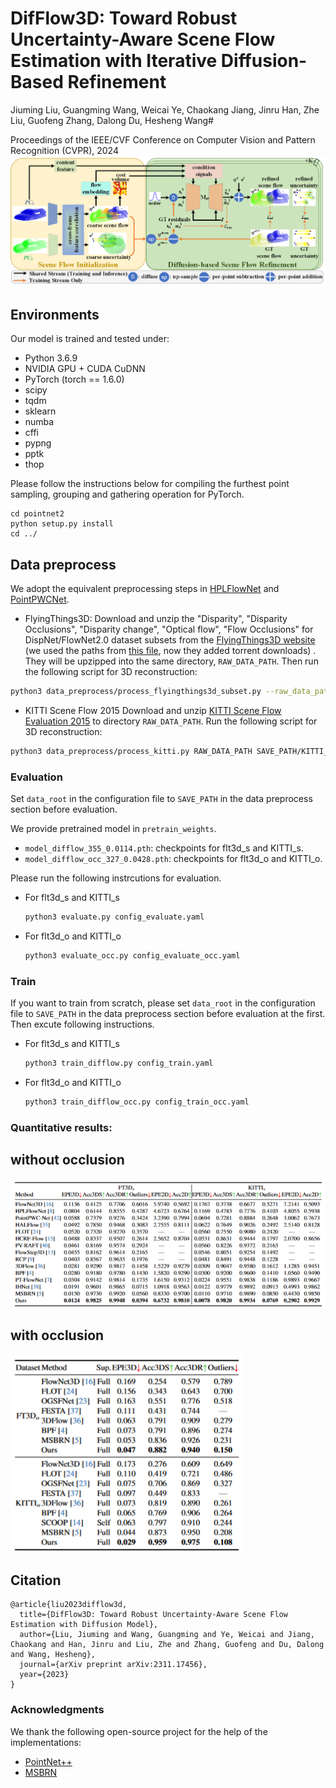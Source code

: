 # DifFlow3D: Toward Robust Uncertainty-Aware Scene Flow Estimation with Iterative Diffusion-Based Refinement
Jiuming Liu, Guangming Wang, Weicai Ye, Chaokang Jiang, Jinru Han, Zhe Liu, Guofeng Zhang, Dalong Du, Hesheng Wang#

Proceedings of the IEEE/CVF Conference on Computer Vision and Pattern Recognition (CVPR), 2024
<img src="pipeline.png">

## Environments
Our model is trained and tested under:
* Python 3.6.9
* NVIDIA GPU + CUDA CuDNN
* PyTorch (torch == 1.6.0)
* scipy
* tqdm
* sklearn
* numba
* cffi
* pypng
* pptk
* thop

Please follow the instructions below for compiling the furthest point sampling, grouping and gathering operation for PyTorch.
```
cd pointnet2
python setup.py install
cd ../
```


## Data preprocess

We adopt the equivalent preprocessing steps in [HPLFlowNet](https://web.cs.ucdavis.edu/~yjlee/projects/cvpr2019-HPLFlowNet.pdf) and [PointPWCNet](https://github.com/DylanWusee/PointPWC).

* FlyingThings3D:
Download and unzip the "Disparity", "Disparity Occlusions", "Disparity change", "Optical flow", "Flow Occlusions" for DispNet/FlowNet2.0 dataset subsets from the [FlyingThings3D website](https://lmb.informatik.uni-freiburg.de/resources/datasets/SceneFlowDatasets.en.html) (we used the paths from [this file](https://lmb.informatik.uni-freiburg.de/data/FlyingThings3D_subset/FlyingThings3D_subset_all_download_paths.txt), now they added torrent downloads)
. They will be upzipped into the same directory, `RAW_DATA_PATH`. Then run the following script for 3D reconstruction:

```bash
python3 data_preprocess/process_flyingthings3d_subset.py --raw_data_path RAW_DATA_PATH --save_path SAVE_PATH/FlyingThings3D_subset_processed_35m --only_save_near_pts
```

* KITTI Scene Flow 2015
Download and unzip [KITTI Scene Flow Evaluation 2015](http://www.cvlibs.net/download.php?file=data_scene_flow.zip) to directory `RAW_DATA_PATH`.
Run the following script for 3D reconstruction:

```bash
python3 data_preprocess/process_kitti.py RAW_DATA_PATH SAVE_PATH/KITTI_processed_occ_final
```

### Evaluation
Set `data_root` in the configuration file to `SAVE_PATH` in the data preprocess section before evaluation. 

We provide pretrained model in ```pretrain_weights```.
- `model_difflow_355_0.0114.pth`: checkpoints for flt3d_s and KITTI_s.
- `model_difflow_occ_327_0.0428.pth`: checkpoints for flt3d_o and KITTI_o.

Please run the following instrcutions for evaluation.
- For flt3d_s and KITTI_s
    ```bash
    python3 evaluate.py config_evaluate.yaml
    ```
- For flt3d_o and KITTI_o
    ```bash
    python3 evaluate_occ.py config_evaluate_occ.yaml
    ```


  
### Train
If you want to train from scratch, please set `data_root` in the configuration file to `SAVE_PATH` in the data preprocess section before evaluation at the first. Then excute following instructions.

- For flt3d_s and KITTI_s
    ```bash
    python3 train_difflow.py config_train.yaml
    ```
- For flt3d_o and KITTI_o
    ```bash
    python3 train_difflow_occ.py config_train_occ.yaml
    ```

### Quantitative results:
## without occlusion 
<img src="no_occ.png">

## with occlusion
<img src="occ.png">

## Citation
```
@article{liu2023difflow3d,
  title={DifFlow3D: Toward Robust Uncertainty-Aware Scene Flow Estimation with Diffusion Model},
  author={Liu, Jiuming and Wang, Guangming and Ye, Weicai and Jiang, Chaokang and Han, Jinru and Liu, Zhe and Zhang, Guofeng and Du, Dalong and Wang, Hesheng},
  journal={arXiv preprint arXiv:2311.17456},
  year={2023}
}
```
### Acknowledgments
We thank the following open-source project for the help of the implementations:
- [PointNet++](https://github.com/charlesq34/pointnet2) 
- [MSBRN](https://github.com/cwc1260/MSBRN)



